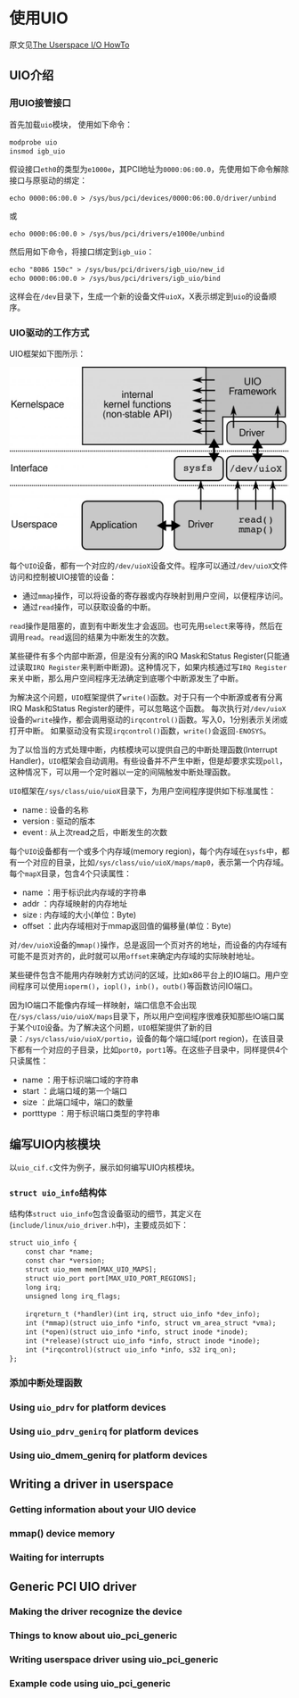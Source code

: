 # 使用UIO

原文见[The Userspace I/O HowTo](https://www.kernel.org/doc/htmldocs/uio-howto/)

## UIO介绍

### 用UIO接管接口
首先加载`uio`模块， 使用如下命令：

```
modprobe uio
insmod igb_uio
```

假设接口`eth0`的类型为`e1000e`，其PCI地址为`0000:06:00.0`，先使用如下命令解除接口与原驱动的绑定：
```
echo 0000:06:00.0 > /sys/bus/pci/devices/0000:06:00.0/driver/unbind
```
或
```
echo 0000:06:00.0 > /sys/bus/pci/drivers/e1000e/unbind
```
然后用如下命令，将接口绑定到`igb_uio`：
```
echo "8086 150c" > /sys/bus/pci/drivers/igb_uio/new_id
echo 0000:06:00.0 > /sys/bus/pci/drivers/igb_uio/bind
```

这样会在`/dev`目录下，生成一个新的设备文件`uioX`，X表示绑定到`uio`的设备顺序。

### UIO驱动的工作方式

UIO框架如下图所示：

![UIO框架](pics/uio.jpeg)

每个`UIO`设备，都有一个对应的`/dev/uioX`设备文件。程序可以通过`/dev/uioX`文件访问和控制被UIO接管的设备：

+ 通过`mmap`操作，可以将设备的寄存器或内存映射到用户空间，以便程序访问。
+ 通过`read`操作，可以获取设备的中断。

`read`操作是阻塞的，直到有中断发生才会返回。也可先用`select`来等待，然后在调用`read`。`read`返回的结果为中断发生的次数。

某些硬件有多个内部中断源，但是没有分离的IRQ Mask和Status Register(只能通过读取`IRQ Register`来判断中断源)。这种情况下，如果内核通过写`IRQ Register`来关中断，那么用户空间程序无法确定到底哪个中断源发生了中断。

为解决这个问题，`UIO`框架提供了`write()`函数。对于只有一个中断源或者有分离IRQ Mask和Status Register的硬件，可以忽略这个函数。
每次执行对`/dev/uioX`设备的`write`操作，都会调用驱动的`irqcontrol()`函数。写入0，1分别表示关闭或打开中断。
如果驱动没有实现`irqcontrol()`函数，`write()`会返回`-ENOSYS`。

为了以恰当的方式处理中断，内核模块可以提供自己的中断处理函数(Interrupt Handler)，`UIO`框架会自动调用。有些设备并不产生中断，但是却要求实现`poll`，这种情况下，可以用一个定时器以一定的间隔触发中断处理函数。

`UIO`框架在`/sys/class/uio/uioX`目录下，为用户空间程序提供如下标准属性：

* name : 设备的名称
* version : 驱动的版本
* event : 从上次read之后，中断发生的次数

每个`UIO`设备都有一个或多个内存域(memory region)，每个内存域在`sysfs`中，都有一个对应的目录，比如`/sys/class/uio/uioX/maps/map0`，表示第一个内存域。每个`mapX`目录，包含4个只读属性：

* name ：用于标识此内存域的字符串
* addr ：内存域映射的内存地址
* size : 内存域的大小(单位：Byte)
* offset ：此内存域相对于mmap返回值的偏移量(单位：Byte)

对`/dev/uioX`设备的`mmap()`操作，总是返回一个页对齐的地址，而设备的内存域有可能不是页对齐的，此时就可以用`offset`来确定内存域的实际映射地址。

某些硬件包含不能用内存映射方式访问的区域，比如x86平台上的IO端口。用户空间程序可以使用`ioperm()`，`iopl()`，`inb()`，`outb()`等函数访问IO端口。

因为IO端口不能像内存域一样映射，端口信息不会出现在`/sys/class/uio/uioX/maps`目录下，所以用户空间程序很难获知那些IO端口属于某个`UIO`设备。为了解决这个问题，`UIO`框架提供了新的目录：`/sys/class/uio/uioX/portio`，设备的每个端口域(port region)，在该目录下都有一个对应的子目录，比如`port0`，`port1`等。在这些子目录中，同样提供4个只读属性：

* name ：用于标识端口域的字符串
* start ：此端口域的第一个端口
* size ：此端口域中，端口的数量
* portttype ：用于标识端口类型的字符串

## 编写UIO内核模块

以`uio_cif.c`文件为例子，展示如何编写UIO内核模块。

### `struct uio_info`结构体

结构体`struct uio_info`包含设备驱动的细节，其定义在(`include/linux/uio_driver.h`中)，主要成员如下：

```
struct uio_info {
	const char *name;
	const char *version;
	struct uio_mem mem[MAX_UIO_MAPS];
	struct uio_port port[MAX_UIO_PORT_REGIONS];
	long irq;
	unsigned long irq_flags;

	irqreturn_t (*handler)(int irq, struct uio_info *dev_info);
	int (*mmap)(struct uio_info *info, struct vm_area_struct *vma);
	int (*open)(struct uio_info *info, struct inode *inode);
	int (*release)(struct uio_info *info, struct inode *inode);
	int (*irqcontrol)(struct uio_info *info, s32 irq_on);
};

```

### 添加中断处理函数

### Using `uio_pdrv` for platform devices

### Using `uio_pdrv_genirq` for platform devices

### Using uio_dmem_genirq for platform devices


## Writing a driver in userspace

### Getting information about your UIO device

### mmap() device memory

### Waiting for interrupts

## Generic PCI UIO driver

### Making the driver recognize the device

### Things to know about uio_pci_generic

### Writing userspace driver using uio_pci_generic

### Example code using uio_pci_generic

